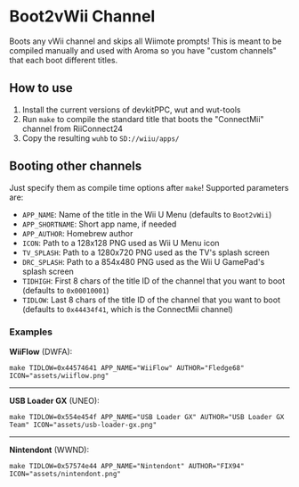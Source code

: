 Boot2vWii Channel
=================
Boots any vWii channel and skips all Wiimote prompts! This is meant to be compiled manually and used with Aroma so you
have "custom channels" that each boot different titles.

## How to use

1. Install the current versions of devkitPPC, wut and wut-tools
2. Run `make` to compile the standard title that boots the "ConnectMii" channel from RiiConnect24
3. Copy the resulting `wuhb` to `SD://wiiu/apps/`

## Booting other channels

Just specify them as compile time options after `make`! Supported parameters are:

* `APP_NAME`: Name of the title in the Wii U Menu (defaults to `Boot2vWii`)
* `APP_SHORTNAME`: Short app name, if needed
* `APP_AUTHOR`: Homebrew author
* `ICON`: Path to a 128x128 PNG used as Wii U Menu icon
* `TV_SPLASH`: Path to a 1280x720 PNG used as the TV's splash screen
* `DRC_SPLASH`: Path to a 854x480 PNG used as the Wii U GamePad's splash screen
* `TIDHIGH`: First 8 chars of the title ID of the channel that you want to boot (defaults to `0x00010001`)
* `TIDLOW`: Last 8 chars of the title ID of the channel that you want to boot (defaults to `0x44434f41`, which is the
  ConnectMii channel)

### Examples

**WiiFlow** (DWFA):

    make TIDLOW=0x44574641 APP_NAME="WiiFlow" AUTHOR="Fledge68" ICON="assets/wiiflow.png"

----
**USB Loader GX** (UNEO):

    make TIDLOW=0x554e454f APP_NAME="USB Loader GX" AUTHOR="USB Loader GX Team" ICON="assets/usb-loader-gx.png"

----
**Nintendont** (WWND):

    make TIDLOW=0x57574e44 APP_NAME="Nintendont" AUTHOR="FIX94" ICON="assets/nintendont.png"
